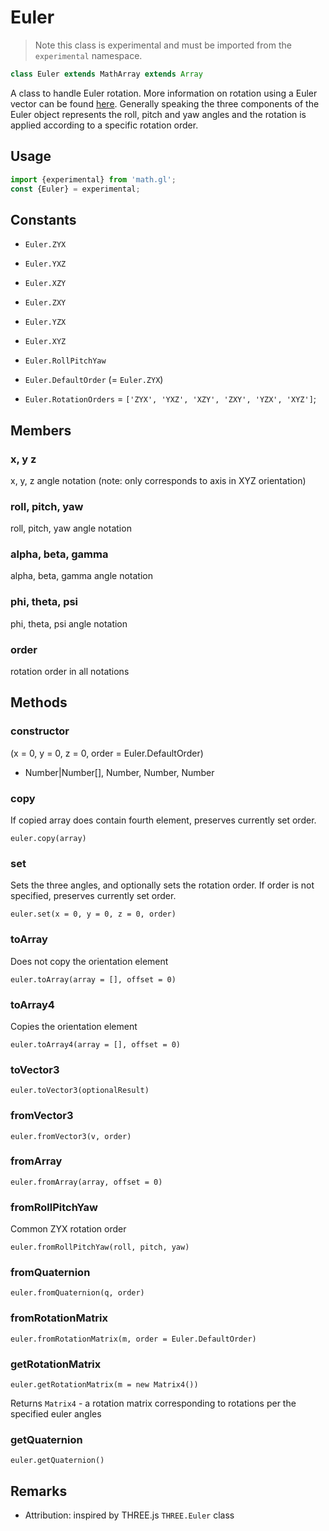 # Euler

> Note this class is experimental and must be imported from the `experimental` namespace.

```js
class Euler extends MathArray extends Array
```

A class to handle Euler rotation. More information on rotation using a Euler vector can be found [here](https://en.wikipedia.org/wiki/Euler%27s_rotation_theorem). Generally speaking the three components of the Euler object represents the roll, pitch and yaw angles and the rotation is applied according to a specific rotation order.


## Usage

```js
import {experimental} from 'math.gl';
const {Euler} = experimental;
```

## Constants

* `Euler.ZYX`
* `Euler.YXZ`
* `Euler.XZY`
* `Euler.ZXY`
* `Euler.YZX`
* `Euler.XYZ`
* `Euler.RollPitchYaw`

* `Euler.DefaultOrder` (= `Euler.ZYX`)
* `Euler.RotationOrders` =  `['ZYX', 'YXZ', 'XZY', 'ZXY', 'YZX', 'XYZ']`;

## Members

### x, y z

x, y, z angle notation (note: only corresponds to axis in XYZ orientation)

### roll, pitch, yaw

roll, pitch, yaw angle notation

### alpha, beta, gamma

alpha, beta, gamma angle notation

### phi, theta, psi

phi, theta, psi angle notation

### order

rotation order in all notations


## Methods

### constructor

(x = 0, y = 0, z = 0, order = Euler.DefaultOrder)
 * Number|Number[], Number, Number, Number


### copy

If copied array does contain fourth element, preserves currently set order.

`euler.copy(array)`


### set

Sets the three angles, and optionally sets the rotation order. If order is not specified, preserves currently set order.

`euler.set(x = 0, y = 0, z = 0, order)`


### toArray

Does not copy the orientation element

`euler.toArray(array = [], offset = 0)`


### toArray4

Copies the orientation element

`euler.toArray4(array = [], offset = 0)`


### toVector3

`euler.toVector3(optionalResult)`


### fromVector3

`euler.fromVector3(v, order)`


### fromArray

`euler.fromArray(array, offset = 0)`


### fromRollPitchYaw

Common ZYX rotation order

`euler.fromRollPitchYaw(roll, pitch, yaw)`


### fromQuaternion

`euler.fromQuaternion(q, order)`


### fromRotationMatrix

`euler.fromRotationMatrix(m, order = Euler.DefaultOrder)`


### getRotationMatrix

`euler.getRotationMatrix(m = new Matrix4())`

Returns `Matrix4` - a rotation matrix corresponding to rotations per the specified euler angles


### getQuaternion

`euler.getQuaternion()`


## Remarks

* Attribution: inspired by THREE.js `THREE.Euler` class

